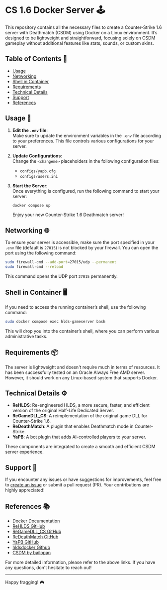 # CS 1.6 Docker Server 🕹️

This repository contains all the necessary files to create a Counter-Strike 1.6 server with Deathmatch (CSDM) using Docker on a Linux environment. It’s designed to be lightweight and straightforward, focusing solely on CSDM gameplay without additional features like stats, sounds, or custom skins.

## Table of Contents 📑

- [Usage](#usage-rocket)
- [Networking](#networking-globe_with_meridians)
- [Shell in Container](#shell-in-container-computer)
- [Requirements](#requirements-package)
- [Technical Details](#technical-details-gear)
- [Support](#support-raising_hand)
- [References](#references-books)

## Usage 🚀

1. **Edit the `.env` file**:  
   Make sure to update the environment variables in the `.env` file according to your preferences. This file controls various configurations for your server.

2. **Update Configurations**:  
   Change the `<changeme>` placeholders in the following configuration files:

   - `configs/yapb.cfg`
   - `configs/users.ini`

3. **Start the Server**:  
   Once everything is configured, run the following command to start your server:
   ```bash
   docker compose up
   ```
   Enjoy your new Counter-Strike 1.6 Deathmatch server!

## Networking 🌐

To ensure your server is accessible, make sure the port specified in your `.env` file (default is `27015`) is not blocked by your firewall. You can open the port using the following command:

```bash
sudo firewall-cmd --add-port=27015/udp --permanent
sudo firewall-cmd --reload
```

This command opens the UDP port `27015` permanently.

## Shell in Container 🖥️

If you need to access the running container’s shell, use the following command:

```bash
sudo docker compose exec hlds-gameserver bash
```

This will drop you into the container’s shell, where you can perform various administrative tasks.

## Requirements 📦

The server is lightweight and doesn't require much in terms of resources. It has been successfully tested on an Oracle Always Free AMD server. However, it should work on any Linux-based system that supports Docker.

## Technical Details ⚙️

- **ReHLDS**: Re-engineered HLDS, a more secure, faster, and efficient version of the original Half-Life Dedicated Server.
- **ReGameDLL_CS**: A reimplementation of the original game DLL for Counter-Strike 1.6.
- **ReDeathMatch**: A plugin that enables Deathmatch mode in Counter-Strike.
- **YaPB**: A bot plugin that adds AI-controlled players to your server.

These components are integrated to create a smooth and efficient CSDM server experience.

## Support 🙋

If you encounter any issues or have suggestions for improvements, feel free to [create an issue](https://github.com/braunbearded/ReDeathmatch-docker/issues) or submit a pull request (PR). Your contributions are highly appreciated!

## References 📚

- [Docker Documentation](https://docs.docker.com)
- [ReHLDS GitHub](https://github.com/dreamstalker/rehlds)
- [ReGameDLL_CS GitHub](https://github.com/s1lentq/ReGameDLL_CS)
- [ReDeathMatch GitHub](https://github.com/s1lentq/ReDeathMatch)
- [YaPB GitHub](https://github.com/jeefo/yapb)
- [hldsdocker Github](https://github.com/hldsdocker/rehlds)
- [CSDM by bailopan](https://www.bailopan.net/csdm/)

For more detailed information, please refer to the above links. If you have any questions, don't hesitate to reach out!

---

Happy fragging! 🎮
